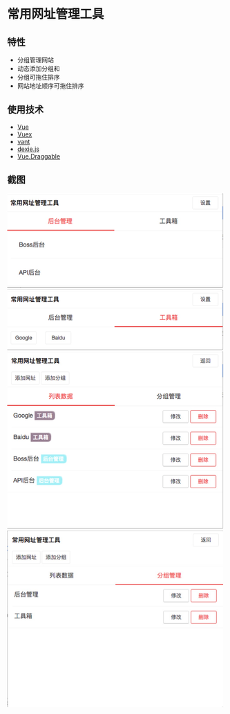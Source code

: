 # 常用网址管理工具

## 特性
* 分组管理网站
* 动态添加分组和
* 分组可拖住排序
* 网站地址顺序可拖住排序

## 使用技术
* [Vue](https://vuejs.org/)
* [Vuex](https://vuex.vuejs.org/)
* [vant](https://github.com/youzan/vant)
* [dexie.js](http://dexie.org/)
* [Vue.Draggable](https://github.com/SortableJS/Vue.Draggable#readme)

## 截图
<img src="./screenshot/website-list.jpg" width="500" hegiht="500" style="max-width:500px;" alt="网站列表" />
<img src="./screenshot/website-taglist.jpg" width="500" hegiht="500" style="max-width:500px;" alt="网站标签显示" />
<img src="./screenshot/settings-list.jpg" width="500" hegiht="500" style="max-width:500px;" alt="分组列表]" />
<img src="./screenshot/settings-group.jpg" width="500" hegiht="500" style="max-width:500px;" alt="分组管理" />
